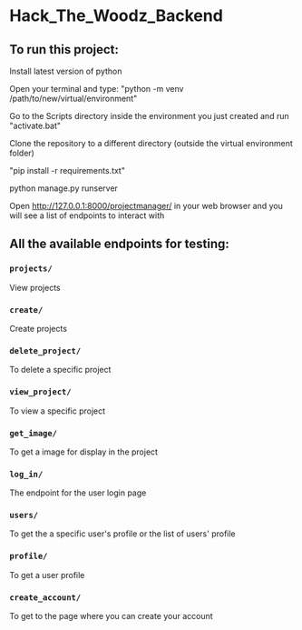 # Hack_The_Woodz_Backend

## To run this project:
Install latest version of python

Open your terminal and type: "python -m venv /path/to/new/virtual/environment"

Go to the Scripts directory inside the environment you just created and run "activate.bat" 

Clone the repository to a different directory (outside the virtual environment folder)

"pip install -r requirements.txt"

python manage.py runserver

Open http://127.0.0.1:8000/projectmanager/ in your web browser and you will see a list of endpoints to interact with

## All the available endpoints for testing:

### `projects/`
View projects

### `create/`
Create projects

### `delete_project/`
To delete a specific project

### `view_project/`
To view a specific project

### `get_image/`
To get a image for display in the project

### `log_in/`
The endpoint for the user login page

### `users/`
To get the a specific user's profile or the list of users' profile

### `profile/`
To get a user profile

### `create_account/`
To get to the page where you can create your account
